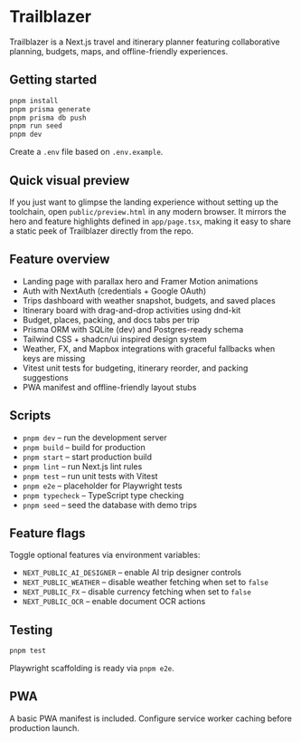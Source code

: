 # Trailblazer

Trailblazer is a Next.js travel and itinerary planner featuring collaborative planning, budgets, maps, and offline-friendly experiences.

## Getting started

```bash
pnpm install
pnpm prisma generate
pnpm prisma db push
pnpm run seed
pnpm dev
```

Create a `.env` file based on `.env.example`.

## Quick visual preview

If you just want to glimpse the landing experience without setting up the toolchain, open `public/preview.html` in any
modern browser. It mirrors the hero and feature highlights defined in `app/page.tsx`, making it easy to share a static
peek of Trailblazer directly from the repo.

## Feature overview

- Landing page with parallax hero and Framer Motion animations
- Auth with NextAuth (credentials + Google OAuth)
- Trips dashboard with weather snapshot, budgets, and saved places
- Itinerary board with drag-and-drop activities using dnd-kit
- Budget, places, packing, and docs tabs per trip
- Prisma ORM with SQLite (dev) and Postgres-ready schema
- Tailwind CSS + shadcn/ui inspired design system
- Weather, FX, and Mapbox integrations with graceful fallbacks when keys are missing
- Vitest unit tests for budgeting, itinerary reorder, and packing suggestions
- PWA manifest and offline-friendly layout stubs

## Scripts

- `pnpm dev` – run the development server
- `pnpm build` – build for production
- `pnpm start` – start production build
- `pnpm lint` – run Next.js lint rules
- `pnpm test` – run unit tests with Vitest
- `pnpm e2e` – placeholder for Playwright tests
- `pnpm typecheck` – TypeScript type checking
- `pnpm seed` – seed the database with demo trips

## Feature flags

Toggle optional features via environment variables:

- `NEXT_PUBLIC_AI_DESIGNER` – enable AI trip designer controls
- `NEXT_PUBLIC_WEATHER` – disable weather fetching when set to `false`
- `NEXT_PUBLIC_FX` – disable currency fetching when set to `false`
- `NEXT_PUBLIC_OCR` – enable document OCR actions

## Testing

```bash
pnpm test
```

Playwright scaffolding is ready via `pnpm e2e`.

## PWA

A basic PWA manifest is included. Configure service worker caching before production launch.

